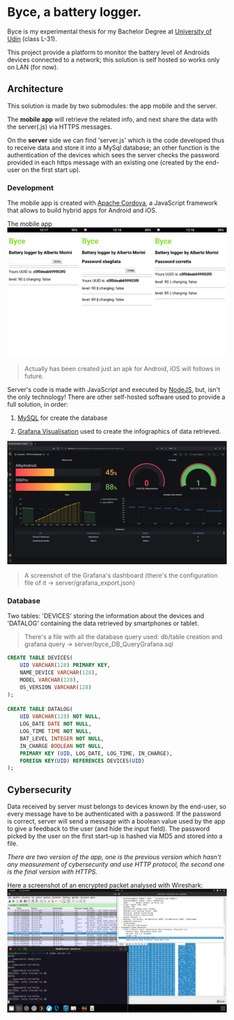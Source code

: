 # Byce, a battery logger.

Byce is my experimental thesis for my Bachelor Degree at <a href="https://www.uniud.it/it/didattica/corsi/area-scientifica/scienze-matematiche-informatiche-multimediali-fisiche/laurea/internet-of-things-big-data-web/corso/internet-of-things-big-data-web">University of Udin</a> (class L-31).

This project provide a platform to monitor the battery level of Androids devices connected to a network; this solution is self hosted so works only on LAN (for now).

## Architecture

This solution is made by two submodules: the app mobile and the server.

The **mobile app** will retrieve the related info, and next share the data with the server(.js) via HTTPS messages.

On the **server** side we can find 'server.js' which is the code developed thus to receive data and store it into a MySql database; an other function is the authentication of the devices which sees the server checks the password provided in each https message with an existing one (created by the end-user on the first start up).


### Development
The mobile app is created with <a href="https://cordova.apache.org/">Apache Cordova</a>, a JavaScript framework that allows to build hybrid apps for Android and iOS.

The mobile app
![ByceGUI](./+img/byceGUI.png)
> Actually has been created just an apk for Android, iOS will follows in future.

Server's code is made with JavaScript and executed by <a href="https://nodejs.org/en/">NodeJS</a>, but, isn't the only technology! There are other self-hosted software used to provide a full solution, in order:

1. <a href="https://www.mysql.com/">MySQL</a> for create the database

2. <a href="https://grafana.com/grafana/">Grafana Visualisation</a> used to create the infographics of data retrieved.

![grafana](./+img/grafanaShot.png)
> A screenshot of the Grafana's dashboard (there's the configuration file of it -> server/grafana_export.json)

### Database
Two tables: 'DEVICES' storing the information about the devices and 'DATALOG' containing the data retrieved by smartphones or tablet.
> There's a file with all the database query used: db/table creation and grafana query -> server/byce_DB_QueryGrafana.sql

```sql
CREATE TABLE DEVICES(
    UID VARCHAR(128) PRIMARY KEY,
    NAME_DEVICE VARCHAR(128),
    MODEL VARCHAR(128),
    OS_VERSION VARCHAR(128)
);

CREATE TABLE DATALOG(
    UID VARCHAR(128) NOT NULL,
    LOG_DATE DATE NOT NULL,
    LOG_TIME TIME NOT NULL,
    BAT_LEVEL INTEGER NOT NULL,
    IN_CHARGE BOOLEAN NOT NULL,
    PRIMARY KEY (UID, LOG_DATE, LOG_TIME, IN_CHARGE),
    FOREIGN KEY(UID) REFERENCES DEVICES(UID)
);
```

## Cybersecurity
Data received by server must belongs to devices known by the end-user, so every message have to be authenticated with a password.
If the password is correct, server will send a message with a boolean value used by the app to give a feedback to the user (and hide the input field).
The password picked by the user on the first start-up is hashed via MD5 and stored into a file.

*There are two version of the app, one is the previous version which hasn't any measurement of cybersecurity and use HTTP protocol, the second one is the final version with HTTPS.*

Here a screenshot of an encrypted packet analysed with Wireshark:
![WiresharkHTTPS](./+img/SniffingPacchettoCifrato.png)

